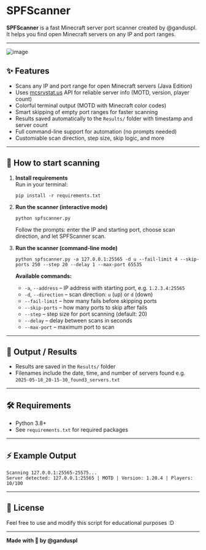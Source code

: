 # SPFScanner

**SPFScanner** is a fast Minecraft server port scanner created by @ganduspl.  
It helps you find open Minecraft servers on any IP and port ranges.

---
![image](https://github.com/user-attachments/assets/1dc52adf-bcb0-48a2-938e-0908ef8f4b71)

## ✨ Features

- Scans any IP and port range for open Minecraft servers (Java Edition)
- Uses [mcsrvstat.us](https://api.mcsrvstat.us/) API for reliable server info (MOTD, version, player count)
- Colorful terminal output (MOTD with Minecraft color codes)
- Smart skipping of empty port ranges for faster scanning
- Results saved automatically to the `Results/` folder with timestamp and server count
- Full command-line support for automation (no prompts needed)
- Customiable scan direction, step size, skip logic, and more

---

## 🚀 How to start scanning

1. **Install requirements**  
   Run in your terminal:
   ```
   pip install -r requirements.txt
   ```

2. **Run the scanner (interactive mode)**
   ```
   python spfscanner.py
   ```
   Follow the prompts: enter the IP and starting port, choose scan direction, and let SPFScanner scan.

3. **Run the scanner (command-line mode)**  
   ```
   python spfscanner.py -a 127.0.0.1:25565 -d u --fail-limit 4 --skip-ports 250 --step 20 --delay 1 --max-port 65535
   ```
   **Available commands:**
   - `-a`, `--address` – IP address with starting port, e.g. `1.2.3.4:25565`
   - `-d`, `--direction` – scan direction: `u` (up) or `d` (down)
   - `--fail-limit` – how many fails before skipping ports
   - `--skip-ports` – how many ports to skip after fails
   - `--step` – step size for port scanning (default: 20)
   - `--delay` – delay between scans in seconds
   - `--max-port` – maximum port to scan

---

## 📁 Output / Results

- Results are saved in the `Results/` folder
- Filenames include the date, time, and number of servers found
  e.g. `2025-05-18_20-15-30_found3_servers.txt`

---

## 🛠️ Requirements

- Python 3.8+
- See `requirements.txt` for required packages

---

## ⚡ Example Output

```
Scanning 127.0.0.1:25565-25575...
Server detected: 127.0.0.1:25565 | MOTD | Version: 1.20.4 | Players: 10/100
```

---

## 📜 License

Feel free to use and modify this script for educational purposes :D

---

**Made with 💖 by @ganduspl**
